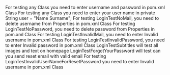 For testing any Class you need to enter username and password in pom.xml Class
For testing any Class you need to enter your user name in private String user = "Name Surname";
For testing LoginTestNoMail, you need to delete username from Properties in pom.xml Class
For testing LoginTestNoPassword, you need to delete password from Properties in pom.xml Class
For testing LoginTestInvalidMail, you need to enter Invalid username in pom.xml Class
For testing LoginTestInvalidPassword, you need to enter Invalid password in pom.xml Class
LoginTestSubtitles will test all images and text on homepage
LoginTestForgotYourPassword will test can you send reset email with valid email
For testing LoginTestInvalidUserNameForResetPassword you need to enter Invalid username in pom.xml Class
